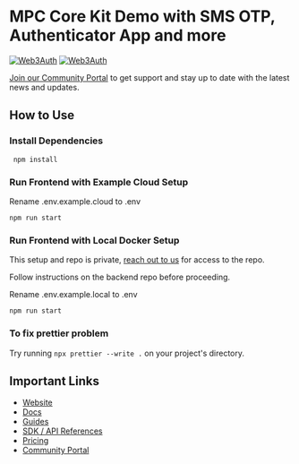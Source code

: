 # MPC Core Kit Demo with SMS OTP, Authenticator App and more

[![Web3Auth](https://img.shields.io/badge/Web3Auth-SDK-blue)](https://web3auth.io/docs/sdk/tkey)
[![Web3Auth](https://img.shields.io/badge/Web3Auth-Community-cyan)](https://community.web3auth.io)

[Join our Community Portal](https://community.web3auth.io/) to get support and stay up to date with the latest news and updates.

## How to Use

### Install Dependencies

```
 npm install
```

### Run Frontend with Example Cloud Setup

Rename .env.example.cloud to .env

```
npm run start
```

### Run Frontend with Local Docker Setup

This setup and repo is private, [reach out to us](https://calendly.com/web3auth/meeting-with-web3auth) for access to the repo.

Follow instructions on the backend repo before proceeding.

Rename .env.example.local to .env

```
npm run start
```

### To fix prettier problem

Try running `npx prettier --write .` on your project's directory.

## Important Links

- [Website](https://web3auth.io)
- [Docs](https://web3auth.io/docs)
- [Guides](https://web3auth.io/docs/guides)
- [SDK / API References](https://web3auth.io/docs/sdk)
- [Pricing](https://web3auth.io/pricing.html)
- [Community Portal](https://community.web3auth.io)
